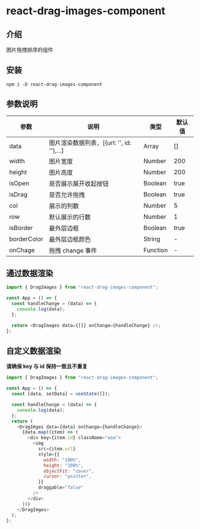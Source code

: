 # react-drag-images-component

## 介绍

图片拖拽排序的组件

## 安装

```
npm i -D react-drag-images-component
```

## 参数说明

| 参数        | 说明                                      | 类型     | 默认值 |
| ----------- | ----------------------------------------- | -------- | ------ |
| data        | 图片渲染数据列表，[{url: '', id: ''},...] | Array    | []     |
| width       | 图片宽度                                  | Number   | 200    |
| height      | 图片高度                                  | Number   | 200    |
| isOpen      | 是否展示展开收起按钮                      | Boolean  | true   |
| isDrag      | 是否允许拖拽                              | Boolean  | true   |
| col         | 展示的列数                                | Number   | 5      |
| row         | 默认展示的行数                            | Number   | 1      |
| isBorder    | 最外层边框                                | Boolean  | true   |
| borderColor | 最外层边框颜色                            | String   | -      |
| onChage     | 拖拽 change 事件                          | Function | -      |

## 通过数据渲染

```javascript
import { DragImages } from "react-drag-images-component";

const App = () => {
  const handleChange = (data) => {
    console.log(data);
  };

  return <DragImages data={[]} onChange={handleChange} />;
};
```

## 自定义数据渲染

**请确保 key 与 id 保持一致且不重复**

```javascript
import { DragImages } from "react-drag-images-component";

const App = () => {
  const [data, setData] = useState([]);

  const handleChange = (data) => {
    console.log(data);
  };
  return (
    <DragImges data={data} onChange={handleChange}>
      {data.map((item) => (
        <div key={item.id} className="aaa">
          <img
            src={item.url}
            style={{
              width: "100%",
              height: "100%",
              objectFit: "cover",
              cursor: "pointer",
            }}
            draggable="false"
          />
        </div>
      ))}
    </DragImges>
  );
};
```
